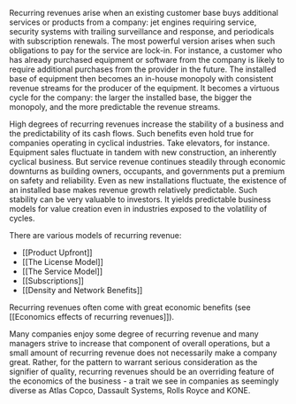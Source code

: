 Recurring revenues arise when an existing customer base buys additional services or products from a company: jet engines requiring service, security systems with trailing surveillance and response, and periodicals with subscription renewals. The most powerful version arises when such obligations to pay for the service are lock-in. For instance, a customer who has already purchased equipment or software from the company is likely to require additional purchases from the provider in the future. The installed base of equipment then becomes an in-house monopoly with consistent revenue streams for the producer of the equipment. It becomes a virtuous cycle for the company: the larger the installed base, the bigger the monopoly, and the more predictable the revenue streams.

High degrees of recurring revenues increase the stability of a business and the predictability of its cash flows. Such benefits even hold true for companies operating in cyclical industries. Take elevators, for instance. Equipment sales fluctuate in tandem with new construction, an inherently cyclical business. But service revenue continues steadily through economic downturns as building owners, occupants, and governments put a premium on safety and reliability. Even as new installations fluctuate, the existence of an installed base makes revenue growth relatively predictable. Such stability can be very valuable to investors. It yields predictable business models for value creation even in industries exposed to the volatility of cycles. 

There are various models of recurring revenue:
- [[Product Upfront]]
- [[The License Model]]
- [[The Service Model]]
- [[Subscriptions]]
- [[Density and Network Benefits]]

Recurring revenues often come with great economic benefits (see [[Economics effects of recurring revenues]]).


Many companies enjoy some degree of recurring revenue and many managers strive to increase that component of overall operations, but a small amount of recurring revenue does not necessarily make a company great. Rather, for the pattern to warrant serious consideration as the signifier of quality, recurring revenues should be an overriding feature of the economics of the business - a trait we see in companies as seemingly diverse as Atlas Copco, Dassault Systems, Rolls Royce and KONE.